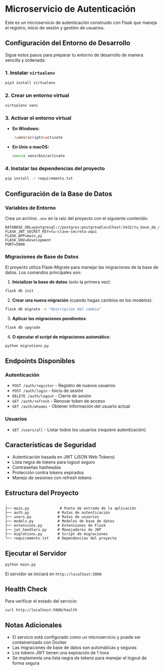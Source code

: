# Microservicio de Autenticación

Este es un microservicio de autenticación construido con Flask que maneja el registro, inicio de sesión y gestión de usuarios.

## Configuración del Entorno de Desarrollo

Sigue estos pasos para preparar tu entorno de desarrollo de manera sencilla y ordenada:

### 1. Instalar `virtualenv`

```bash
pip3 install virtualenv
```

### 2. Crear un entorno virtual

```bash
virtualenv venv
```

### 3. Activar el entorno virtual

- **En Windows:**
    ```bash
    .\venv\Scripts\activate
    ```
- **En Unix o macOS:**
    ```bash
    source venv/bin/activate
    ```

### 4. Instalar las dependencias del proyecto

```bash
pip install -r requirements.txt
```

## Configuración de la Base de Datos

### Variables de Entorno
Crea un archivo `.env` en la raíz del proyecto con el siguiente contenido:
```
DATABASE_URL=postgresql://postgres:postgres@localhost:5432/tu_base_de_datos
FLASK_JWT_SECRET_KEY=tu-clave-secreta-aqui
FLASK_APP=main.py
FLASK_ENV=development
PORT=5000
```

### Migraciones de Base de Datos
El proyecto utiliza Flask-Migrate para manejar las migraciones de la base de datos. Los comandos principales son:

1. **Inicializar la base de datos** (solo la primera vez):
```bash
flask db init
```

2. **Crear una nueva migración** (cuando hagas cambios en los modelos):
```bash
flask db migrate -m "descripción del cambio"
```

3. **Aplicar las migraciones pendientes**:
```bash
flask db upgrade
```

4. **O ejecutar el script de migraciones automático**:
```bash
python migrations.py
```

## Endpoints Disponibles

### Autenticación
- `POST /auth/register` - Registro de nuevos usuarios
- `POST /auth/login` - Inicio de sesión
- `DELETE /auth/logout` - Cierre de sesión
- `GET /auth/refresh` - Renovar token de acceso
- `GET /auth/whoami` - Obtener información del usuario actual

### Usuarios
- `GET /users/all` - Listar todos los usuarios (requiere autenticación)

## Características de Seguridad

- Autenticación basada en JWT (JSON Web Tokens)
- Lista negra de tokens para logout seguro
- Contraseñas hasheadas
- Protección contra tokens expirados
- Manejo de sesiones con refresh tokens

## Estructura del Proyecto

```
.
├── main.py              # Punto de entrada de la aplicación
├── auth.py             # Rutas de autenticación
├── users.py            # Rutas de usuarios
├── models.py           # Modelos de base de datos
├── extensions.py       # Extensiones de Flask
├── jwt_handlers.py     # Manejadores de JWT
├── migrations.py       # Script de migraciones
└── requirements.txt    # Dependencias del proyecto
```

## Ejecutar el Servidor

```bash
python main.py
```

El servidor se iniciará en `http://localhost:5000`

## Health Check

Para verificar el estado del servicio:
```bash
curl http://localhost:5000/health
```

## Notas Adicionales

- El servicio está configurado como un microservicio y puede ser containerizado con Docker
- Las migraciones de base de datos son automáticas y seguras
- Los tokens JWT tienen una expiración de 1 hora
- Se implementa una lista negra de tokens para manejar el logout de forma segura